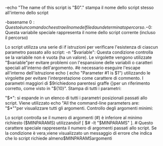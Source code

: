 -echo "The name of this script is \"$0\"."
stampa il nome dello script stesso all'interno dello script

-basename $0:
Questo è un comando che estrae il nome del file da un determinato percorso.
-$0: Questa variabile speciale rappresenta il nome dello script corrente (incluso il percorso)

Lo script utilizza una serie di if istruzioni per verificare l'esistenza di ciascun parametro passato allo script:
-n "$variable": Questa condizione controlla se la variabile non è vuota (ha un valore).
Le virgolette vengono utilizzate "$variable"per evitare problemi con l'espansione delle variabili o caratteri speciali all'interno dell'argomento.
#è necessario eseguire l'escape all'interno dell'istruzione echo ( echo "Parameter #1 is $1") utilizzando le virgolette per evitare l'interpretazione come carattere di commento.
I parametri maggiori di $9richiedono parentesi graffe {}per un riferimento corretto, come visto in "${10}".
Stampa di tutti i parametri:

"$*": si espande in un elenco di tutti i parametri posizionali passati allo script. Viene utilizzato echo "All the command-line parameters are: "$*""per visualizzare tutti gli argomenti.
Controllo degli argomenti minimi:

Lo script controlla se il numero di argomenti (#) è inferiore al minimo richiesto ($MINPARAMS) utilizzandoif [ $# -lt "$MINPARAMS" ].
#:Questo carattere speciale rappresenta il numero di argomenti passati allo script.
Se la condizione è vera,viene visualizzato un messaggio di errore che indica che lo script richiede almeno$MINPARAMSargomenti
